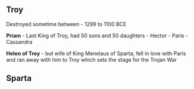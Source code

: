 ## Troy

Destroyed sometime between - 1299 to 1100 BCE

**Priam** - Last King of Troy, had 50 sons and 50 daughters
    - Hector
    - Paris
    - Cassandra

**Helen of Troy** - but wife of King Menelaus of Sparta, fell in love with Paris and ran away with him to Troy which sets the stage for the Trojan War

## Sparta
